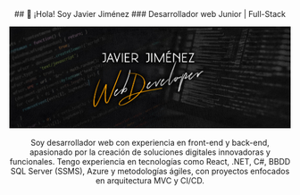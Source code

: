 <div align="center">
## 👋 ¡Hola! Soy Javier Jiménez
### Desarrollador web Junior | Full-Stack

![Banner](https://github.com/JaviJimenezFernandez/JaviJimenezFernandez/blob/main/BannerGithub.jpg)

Soy desarrollador web con experiencia en front-end y back-end, apasionado por la creación de soluciones digitales innovadoras y funcionales.
Tengo experiencia en tecnologías como React, .NET, C#, BBDD SQL Server (SSMS), Azure y metodologías ágiles, con proyectos enfocados en arquitectura MVC y CI/CD.

</div>

